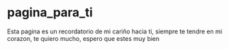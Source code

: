 # pagina_para_ti
Esta pagina es un recordatorio de mi cariño hacia ti, siempre te tendre en mi corazon, te quiero mucho, espero que estes muy bien
